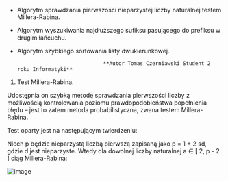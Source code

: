  - Algorytm sprawdzania pierwszości nieparzystej liczby naturalnej testem Millera-Rabina.
 
 - Algorytm wyszukiwania najdłuższego sufiksu pasującego do prefiksu w drugim łańcuchu. 
 
 - Algorytm szybkiego sortowania listy dwukierunkowej.


                                   **Autor Tomas Czerniawski Student 2 roku Informatyki**

 1. Test Millera-Rabina.

 Udostępnia on szybką metodę sprawdzania pierwszości liczby z możliwością kontrolowania poziomu prawdopodobieństwa popełnienia błędu – jest to zatem metoda probabilistyczna, zwana testem Millera-Rabina.
 
 Test oparty jest na następującym twierdzeniu:

Niech p  będzie nieparzystą liczbą pierwszą zapisaną jako p  = 1 + 2 sd, gdzie d  jest nieparzyste. Wtedy dla dowolnej liczby naturalnej a   ∈  [ 2, p  - 2 ] ciąg Millera-Rabina:

![image](https://user-images.githubusercontent.com/115027239/213917422-74d4e27d-0921-4c04-bc49-23caa3f6a773.png)
